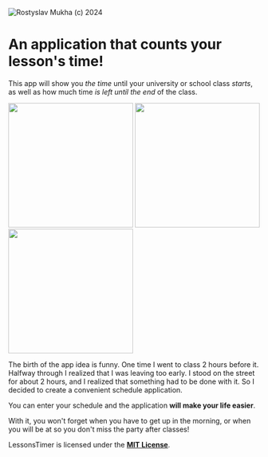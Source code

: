 
![Rostyslav Mukha (c) 2024](https://github.com/fl1ckerok/LessonsTimer/assets/64521547/97bcedd5-0e05-4a5f-b1c7-ee464fddb98b)


<h1>An application that counts your lesson's time!</h1>

This app will show you _the time_ until your university or school class _starts_, as well as how much time _is left until the end_ of the class. 


<img src="https://github.com/fl1ckerok/LessonsTimer/assets/64521547/e81e7ec5-6fab-44fb-95cc-20a3d137c74a" width='250'>
<img src="https://github.com/fl1ckerok/LessonsTimer/assets/64521547/f6de3ab2-10a1-45ea-b734-344397ea5f7e" width='250'>
<img src="https://github.com/fl1ckerok/LessonsTimer/assets/64521547/300bbd84-4c75-4049-91cf-c21ffdbca985" width='250'>

The birth of the app idea is funny. One time I went to class 2 hours before it.
Halfway through I realized that I was leaving too early. I stood on the street for about 2 hours, and I realized that something had to be done with it. So I decided to create a convenient schedule application.

You can enter your schedule and the application **will make your life easier**. 

With it, you won't forget when you have to get up in the morning, or when you will be at so you don't miss the party after classes!

LessonsTimer is licensed under the **<a href="https://github.com/fl1ckerok/LessonsTimer?tab=MIT-1-ov-file">MIT License</a>**.
